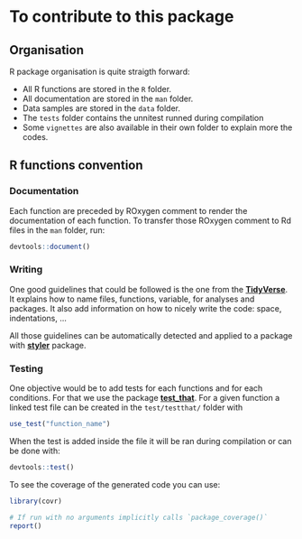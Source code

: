 # To contribute to this package

## Organisation

R package organisation is quite straigth forward:

- All R functions are stored in the `R` folder.
- All documentation are stored in the `man` folder.
- Data samples are stored in the `data` folder.
- The `tests` folder contains the unnitest runned during compilation
- Some `vignettes` are also available in their own folder to explain more the codes.

## R functions convention

### Documentation

Each function are preceded by ROxygen comment to render the documentation of each function.
To transfer those ROxygen comment to Rd files in the `man` folder, run:

```R
devtools::document()
```

### Writing

One good guidelines that could be followed is the one from the [**TidyVerse**](https://style.tidyverse.org/).
It explains how to name files, functions, variable, for analyses and packages.
It also add information on how to nicely write the code: space, indentations, ...

All those guidelines can be automatically detected and applied to a package with [**styler**](https://styler.r-lib.org/) package.

### Testing

One objective would be to add tests for each functions and for each conditions.
For that we use the package [**test_that**](https://testthat.r-lib.org/).
For a given function a linked test file can be created in the `test/testthat/` folder with

```R
use_test("function_name")
```

When the test is added inside the file it will be ran during compilation or can be done with:

```R
devtools::test()   
```

To see the coverage of the generated code you can use:

```R
library(covr)

# If run with no arguments implicitly calls `package_coverage()`
report()
```

